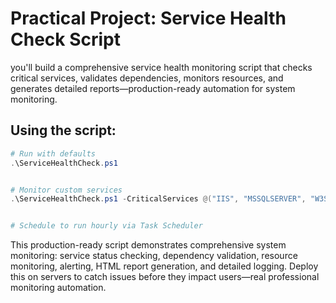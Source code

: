 # Practical Project: Service Health Check Script
you'll build a comprehensive service health monitoring script that checks critical services, validates dependencies, monitors resources, and generates detailed reports—production-ready automation for system monitoring.

## Using the script:
```PowerShell
# Run with defaults
.\ServiceHealthCheck.ps1


# Monitor custom services
.\ServiceHealthCheck.ps1 -CriticalServices @("IIS", "MSSQLSERVER", "W3SVC")


# Schedule to run hourly via Task Scheduler

```

This production-ready script demonstrates comprehensive system monitoring: service status checking, dependency validation, resource monitoring, alerting, HTML report generation, and detailed logging. Deploy this on servers to catch issues before they impact users—real professional monitoring automation.
